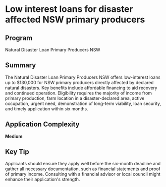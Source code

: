 # Low interest loans for disaster affected NSW primary producers
  
## Program
Natural Disaster Loan Primary Producers NSW

## Summary
The Natural Disaster Loan Primary Producers NSW offers low-interest loans up to $130,000 for NSW primary producers directly affected by declared natural disasters. Key benefits include affordable financing to aid recovery and continued operation. Eligibility requires the majority of income from primary production, farm location in a disaster-declared area, active occupation, urgent need, demonstration of long-term viability, loan security, and timely application within six months.

## Application Complexity
**Medium**

## Key Tip
Applicants should ensure they apply well before the six-month deadline and gather all necessary documentation, such as financial statements and proof of primary income. Consulting with a financial advisor or local council might enhance their application's strength.
